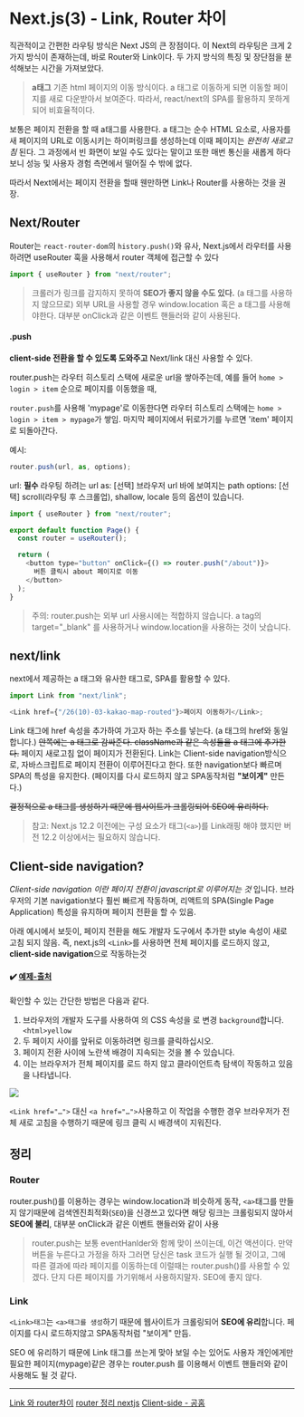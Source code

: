 # Next.js(3) - Link, Router 차이

직관적이고 간편한 라우팅 방식은 Next JS의 큰 장점이다.
이 Next의 라우팅은 크게 2가지 방식이 존재하는데, 바로 Router와 Link이다.
두 가지 방식의 특징 및 장단점을 분석해보는 시간을 가져보았다.

> **a태그**
> 기존 html 페이지의 이동 방식이다.
> a 태그로 이동하게 되면 이동할 페이지를 새로 다운받아서 보여준다.
> 따라서, react/next의 SPA를 활용하지 못하게 되어 비효율적이다.

보통은 페이지 전환을 할 때 a태그를 사용한다.
a 태그는 순수 HTML 요소로, 사용자를 새 페이지의 URL로 이동시키는 하이퍼링크를 생성하는데 이때 페이지는 _완전히 새로고침_ 된다.
그 과정에서 빈 화면이 보일 수도 있다는 말이고 또한 매번 통신을 새롭게 하다 보니 성능 및 사용자 경험 측면에서 떨어질 수 밖에 없다.

따라서 Next에서는 페이지 전환을 할때 웬만하면 Link나 Router를 사용하는 것을 권장.

## Next/Router

Router는 `react-router-dom`의 `history.push()`와 유사,
Next.js에서 라우터를 사용하려면 useRouter 훅을 사용해서 router 객체에 접근할 수 있다

```js
import { useRouter } from "next/router";
```

> 크롤러가 링크를 감지하지 못하여 **SEO가 좋지 않을 수도 있다.** (a 태그를 사용하지 않으므로)
> 외부 URL을 사용할 경우 window.location 혹은 a 태그를 사용해야한다.
> 대부분 onClick과 같은 이벤트 핸들러와 같이 사용된다.

#### .push

**client-side 전환을 할 수 있도록 도와주고** Next/link 대신 사용할 수 있다.

router.push는 라우터 히스토리 스택에 새로운 url을 쌓아주는데,
예를 들어 `home > login > item` 순으로 페이지를 이동했을 때,

`router.push`를 사용해 'mypage'로 이동한다면 라우터 히스토리 스택에는 `home > login > item > mypage`가 쌓임.
마지막 페이지에서 뒤로가기를 누르면 'item' 페이지로 되돌아간다.

예시:

```js
router.push(url, as, options);
```

url: **필수** 라우팅 하려는 url
as: [선택] 브라우저 url 바에 보여지는 path
options: [선택] scroll(라우팅 후 스크롤업), shallow, locale 등의 옵션이 있습니다.

```js
import { useRouter } from "next/router";

export default function Page() {
  const router = useRouter();

  return (
    <button type="button" onClick={() => router.push("/about")}>
      버튼 클릭시 about 페이지로 이동
    </button>
  );
}
```

> 주의: router.push는 외부 url 사용시에는 적합하지 않습니다.
> a tag의 target="\_blank" 를 사용하거나 window.location을 사용하는 것이 낫습니다.

## next/link

next에서 제공하는 a 태그와 유사한 태그로, SPA를 활용할 수 있다.

```js
import Link from "next/link";

<Link href={"/26(10)-03-kakao-map-routed"}>페이지 이동하기</Link>;
```

Link 태그에 href 속성을 추가하여 가고자 하는 주소를 넣는다. (a 태그의 href와 동일합니다.)
~~안쪽에는 a 태그로 감싸준다.
className과 같은 속성들을 a 태그에 추가한다.~~
페이지 새로고침 없이 페이지가 전환된다.
Link는 Client-side navigation방식으로, 자바스크립트로 페이지 전환이 이루어진다고 한다.
또한 navigation보다 빠르며 SPA의 특성을 유지한다. (페이지를 다시 로드하지 않고 SPA동작처럼 **"보이게"** 만든다.)

~~결정적으로 a 태그를 생성하기 때문에 웹사이트가 크롤링되어 SEO에 유리하다.~~

> 참고: Next.js 12.2 이전에는 구성 요소가 태그(`<a>`)를 Link래핑 해야 했지만 버전 12.2 이상에서는 필요하지 않습니다.

## Client-side navigation?

_Client-side navigation 이란 페이지 전환이 javascript로 이루어지는 것_ 입니다.
브라우저의 기본 navigation보다 훨씬 빠르게 작동하며, 리액트의 SPA(Single Page Application) 특성을 유지하며 페이지 전환을 할 수 있음.

아래 예시에서 보듯이, 페이지 전환을 해도 개발자 도구에서 추가한 style 속성이 새로고침 되지 않음.
즉, next.js의 `<Link>`를 사용하면 전체 페이지를 로드하지 않고, **client-side navigation**으로 작동하는것

#### ✔️ [예제-출처](https://nextjs.org/learn/basics/navigate-between-pages/client-side)

확인할 수 있는 간단한 방법은 다음과 같다.

1. 브라우저의 개발자 도구를 사용하여 의 CSS 속성을 로 변경 `background`합니다.`<html>yellow`
2. 두 페이지 사이를 앞뒤로 이동하려면 링크를 클릭하십시오.
3. 페이지 전환 사이에 노란색 배경이 지속되는 것을 볼 수 있습니다.
4. 이는 브라우저가 전체 페이지를 로드 하지 않고 클라이언트측 탐색이 작동하고 있음을 나타냅니다.

<img src = "https://nextjs.org/static/images/learn/navigate-between-pages/client-side.gif">

`<Link href="…">` 대신 `<a href="…">`사용하고 이 작업을 수행한 경우 브라우저가 전체 새로 고침을 수행하기 때문에 링크 클릭 시 배경색이 지워진다.

## 정리

### Router

router.push()를 이용하는 경우는 window.location과 비슷하게 동작,
`<a>`태그를 만들지 않기때문에 검색엔진최적화(`SEO`)을 신경쓰고 있다면 해당 링크는 크롤링되지 않아서 **SEO에 불리**, 대부분 onClick과 같은 이벤트 핸들러와 같이 사용

> router.push는 보통 eventHanlder와 함께 맞이 쓰이는데, 이건 액션이다. 만약 버튼을 누른다고 가정을 하자 그러면 당신은 task 코드가 실행 될 것이고, 그에 따른 결과에 따라 페이지를 이동하는데 이럴때는 router.push()를 사용할 수 있겠다. 단지 다른 페이지를 가기위해서 사용하지말자. SEO에 좋지 않다.

### Link

`<Link>태그`는 `<a>태그를 생성`하기 때문에 웹사이트가 크롤링되어 **SEO에 유리**합니다.
페이지를 다시 로드하지않고 SPA동작처럼 "보이게" 만듬.

SEO 에 유리하기 때문에 Link 태그를 쓰는게 맞아 보일 수는 있어도 사용자 개인에게만 필요한 페이지(mypage)같은 경우는 router.push 를 이용해서 이벤트 핸들러와 같이 사용해도 될 것 같다.

---

[Link 와 router차이](https://velog.io/@dev_sony503/TIL-Next-JS-Router%EC%99%80-Link%EC%9D%98-%EC%B0%A8%EC%9D%B4)
[router 정리 nextjs](https://velog.io/@khy226/Next.js-Router-%EC%A0%95%EB%A6%AC)
[Client-side - 공홈](https://nextjs.org/learn/basics/navigate-between-pages/client-side)
